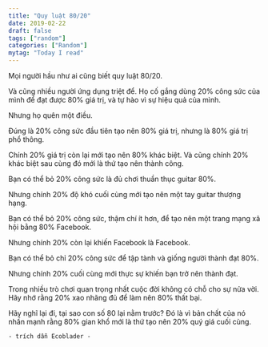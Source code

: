```yaml
---
title: "Quy luật 80/20"
date: 2019-02-22
draft: false
tags: ["random"]
categories: ["Random"]
mytag: "Today I read"
---
```


Mọi người hầu như ai cũng biết quy luật 80/20.

Và cũng nhiều người ứng dụng triệt để. Họ cố gắng dùng 20% công sức của mình để đạt được 80% giá trị, và tự hào vì sự hiệu quả của mình.

Nhưng họ quên một điều.

Đúng là 20% công sức đầu tiên tạo nên 80% giá trị, nhưng là 80% giá trị phổ thông.

Chính 20% giá trị còn lại mới tạo nên 80% khác biệt. Và cũng chính 20% khác biệt sau cùng đó mới là thứ tạo nên thành công.

Bạn có thể bỏ 20% công sức là đủ chơi thuần thục guitar 80%.

Nhưng chính 20% độ khó cuối cùng mới tạo nên một tay guitar thượng hạng.

Bạn có thể bỏ 20% công sức, thậm chí ít hơn, để tạo nên một trang mạng xã hội bằng 80% Facebook.

Nhưng chính 20% còn lại khiến Facebook là Facebook.

Bạn có thể bỏ chỉ 20% công sức để tập tành và giống người thành đạt 80%.

Nhưng chính 20% cuối cùng mới thực sự khiến bạn trở nên thành đạt.

Trong nhiều trò chơi quan trọng nhất cuộc đời không có chỗ cho sự nửa vời. Hãy nhớ rằng 20% xao nhãng đủ để làm nên 80% thất bại.

Hãy nghĩ lại đi, tại sao con số 80 lại nằm trước? Đó là vì bản chất của nó nhấn mạnh rằng 80% gian khổ mới là thứ tạo nên 20% quý giá cuối cùng. 

`- trích dẫn Ecoblader -` 
